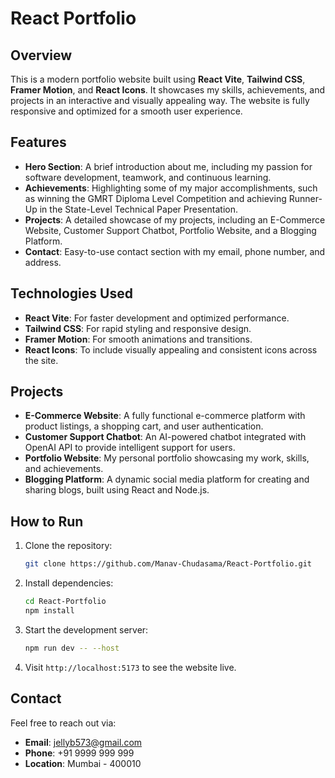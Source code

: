 # React Portfolio

## Overview

This is a modern portfolio website built using **React Vite**, **Tailwind CSS**, **Framer Motion**, and **React Icons**. It showcases my skills, achievements, and projects in an interactive and visually appealing way. The website is fully responsive and optimized for a smooth user experience.

## Features

- **Hero Section**: A brief introduction about me, including my passion for software development, teamwork, and continuous learning.
- **Achievements**: Highlighting some of my major accomplishments, such as winning the GMRT Diploma Level Competition and achieving Runner-Up in the State-Level Technical Paper Presentation.
- **Projects**: A detailed showcase of my projects, including an E-Commerce Website, Customer Support Chatbot, Portfolio Website, and a Blogging Platform.
- **Contact**: Easy-to-use contact section with my email, phone number, and address.

## Technologies Used

- **React Vite**: For faster development and optimized performance.
- **Tailwind CSS**: For rapid styling and responsive design.
- **Framer Motion**: For smooth animations and transitions.
- **React Icons**: To include visually appealing and consistent icons across the site.

## Projects

- **E-Commerce Website**: A fully functional e-commerce platform with product listings, a shopping cart, and user authentication.
- **Customer Support Chatbot**: An AI-powered chatbot integrated with OpenAI API to provide intelligent support for users.
- **Portfolio Website**: My personal portfolio showcasing my work, skills, and achievements.
- **Blogging Platform**: A dynamic social media platform for creating and sharing blogs, built using React and Node.js.

## How to Run

1. Clone the repository:

   ```bash
   git clone https://github.com/Manav-Chudasama/React-Portfolio.git
   ```

2. Install dependencies:

   ```bash
   cd React-Portfolio
   npm install
   ```

3. Start the development server:

   ```bash
   npm run dev -- --host
   ```

4. Visit `http://localhost:5173` to see the website live.

## Contact

Feel free to reach out via:

- **Email**: jellyb573@gmail.com
- **Phone**: +91 9999 999 999
- **Location**: Mumbai - 400010
